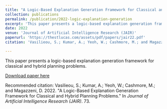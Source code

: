 ```yaml
---
title: "A Logic-Based Explanation Generation Framework for Classical and Hybrid Planning Problems"
collection: publications
permalink: /publication/2022-logic-explanation-generation
excerpt: 'This paper presents a logic-based explanation generation framework for classical and hybrid planning problems.'
date: 2022
venue: 'Journal of Artificial Intelligence Research (JAIR)'
paperurl: 'https://thestlucas.com/assets/pdf/papers/jair22.pdf'
citation: 'Vasilieou, S.; Kumar, A.; Yeoh, W.; Cashmore, M.; and Magazzeni, D. 2022. &quot;A Logic-Based Explanation Generation Framework for Classical and Hybrid Planning Problems.&quot; In <i>Journal of Artificial Intelligence Research (JAIR)</i>. 73.'

---
```

This paper presents a logic-based explanation generation framework for classical and hybrid planning problems. 

[Download paper here](https://thestlucas.com/assets/pdf/papers/jair22.pdf)

Recommended citation: Vasilieou, S.; Kumar, A.; Yeoh, W.; Cashmore, M.; and Magazzeni, D. 2022. "A Logic-Based Explanation Generation Framework for Classical and Hybrid Planning Problems." In <i>Journal of Artificial Intelligence Research (JAIR)</i>. 73.